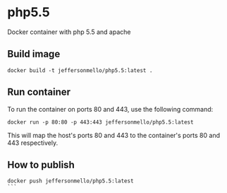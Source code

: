# php5.5

Docker container with php 5.5 and apache

## Build image

```
docker build -t jeffersonmello/php5.5:latest .
```

## Run container

To run the container on ports 80 and 443, use the following command:

```
docker run -p 80:80 -p 443:443 jeffersonmello/php5.5:latest
```

This will map the host's ports 80 and 443 to the container's ports 80 and 443 respectively.


## How to publish

````
docker push jeffersonmello/php5.5:latest
```
